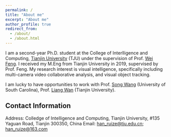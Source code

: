 ```yaml
---
permalink: /
title: "About me"
excerpt: "About me"
author_profile: true
redirect_from: 
  - /about/
  - /about.html
---
```



I am a second-year Ph.D. student at the College of Interlligence and Computing, [Tianjin University](http://www.tju.edu.cn/) (TJU) under the supervision of Prof. [Wei Feng](http://cic.tju.edu.cn/faculty/fengwei/index.html). I received my M.Eng from Tianjin University in 2019, supervised by Prof. Feng.
My research interest is visual intelligence, specifically including multi-camera video collaborative analysis, and visual object tracking.

I am lucky to have opportunities to work with Prof. [Song Wang](https://cse.sc.edu/~songwang/) (University of South Carolina), Prof. [Liang Wan](http://cic.tju.edu.cn/faculty/lwan/index.html) (Tianjin University). 

## Contact Information

Address: Colledge of Intelligence and Computing, Tianjin University, #135 Yaguan Road, Tianjin 300350, China
Email: han_ruize@tju.edu.cn; han_ruize@163.com